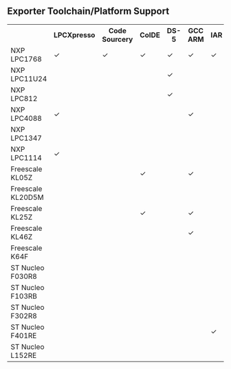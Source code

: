 Exporter Toolchain/Platform Support
-----------------------------------

<table>
  <tr>
    <th></th>
    <th>LPCXpresso</th>
    <th>Code Sourcery</th>
    <th>CoIDE</th>
    <th>DS-5</th>
    <th>GCC ARM</th>
    <th>IAR</th>
    <th>KEIL uVision</th>
  </tr>
  <tr>
    <td>NXP LPC1768</td>
    <td>&#10003;</td>
    <td>&#10003;</td>
    <td>&#10003;</td>
    <td>&#10003;</td>
    <td>&#10003;</td>
    <td>&#10003;</td>
    <td>&#10003;</td>
  </tr>
  <tr>
    <td>NXP LPC11U24</td>
    <td></td>
    <td></td>
    <td></td>
    <td>&#10003;</td>
    <td></td>
    <td></td>
    <td>&#10003;</td>
  </tr>
  <tr>
    <td>NXP LPC812</td>
    <td></td>
    <td></td>
    <td></td>
    <td>&#10003;</td>
    <td></td>
    <td></td>
    <td>&#10003;</td>
  </tr>
  <tr>
    <td>NXP LPC4088</td>
    <td>&#10003;</td>
    <td></td>
    <td></td>
    <td></td>
    <td>&#10003;</td>
    <td></td>
    <td>&#10003;</td>
  </tr>
  <tr>
    <td>NXP LPC1347</td>
    <td></td>
    <td></td>
    <td></td>
    <td></td>
    <td></td>
    <td></td>
    <td>&#10003;</td>
  </tr>
  <tr>
    <td>NXP LPC1114</td>
    <td>&#10003;</td>
    <td></td>
    <td></td>
    <td></td>
    <td></td>
    <td></td>
    <td>&#10003;</td>
  </tr>
  <tr>
    <td>Freescale KL05Z</td>
    <td></td>
    <td></td>
    <td>&#10003;</td>
    <td></td>
    <td>&#10003;</td>
    <td></td>
    <td>&#10003;</td>
  </tr>
  <tr>
    <td>Freescale KL20D5M</td>
    <td></td>
    <td></td>
    <td></td>
    <td></td>
    <td></td>
    <td></td>
    <td>&#10003;</td>
  </tr>
  <tr>
    <td>Freescale KL25Z</td>
    <td></td>
    <td></td>
    <td>&#10003;</td>
    <td></td>
    <td>&#10003;</td>
    <td></td>
    <td>&#10003;</td>
  </tr>
  <tr>
    <td>Freescale KL46Z</td>
    <td></td>
    <td></td>
    <td></td>
    <td></td>
    <td>&#10003;</td>
    <td></td>
    <td>&#10003;</td>
  </tr>
    <tr>
    <td>Freescale K64F</td>
    <td></td>
    <td></td>
    <td></td>
    <td></td>
    <td></td>
    <td></td>
    <td>&#10003;</td>
  </tr>
  <tr>
    <td>ST Nucleo F030R8</td>
    <td></td>
    <td></td>
    <td></td>
    <td></td>
    <td></td>
    <td></td>
    <td>&#10003;</td>
  </tr>
  <tr>
    <td>ST Nucleo F103RB</td>
    <td></td>
    <td></td>
    <td></td>
    <td></td>
    <td></td>
    <td></td>
    <td>&#10003;</td>
  </tr>
    <tr>
    <td>ST Nucleo F302R8</td>
    <td></td>
    <td></td>
    <td></td>
    <td></td>
    <td></td>
    <td></td>
    <td>&#10003;</td>
  </tr>
  <tr>
    <td>ST Nucleo F401RE</td>
    <td></td>
    <td></td>
    <td></td>
    <td></td>
    <td></td>
    <td>&#10003;</td>
    <td>&#10003;</td>
  </tr>
  <tr>
    <td>ST Nucleo L152RE</td>
    <td></td>
    <td></td>
    <td></td>
    <td></td>
    <td></td>
    <td></td>
    <td>&#10003;</td>
  </tr>
</table>
